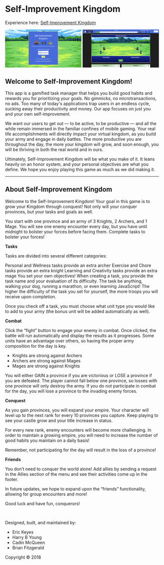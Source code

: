 # Self-Improvement Kingdom

Experience here: [Self-Improvement Kingdom](https://nameless-thicket-61553.herokuapp.com/)

<img src="public/images/readme-screenshot-1.png" style="width:250px">
<img src="public/images/readme-screenshot-2.png" style="width:250px">

## Welcome to Self-Improvement Kingdom!

This app is a gamified task manager that helps you build good habits and rewards you for prioritizing your goals. No gimmicks, no microtransactions, no ads. Too many of today's applications trap users in an endless cycle, sucking away their productivity and money. Our app focuses on just you and your own self-improvement.

We want our users to get out — to be active, to be productive — and all the while remain immersed in the familiar confines of mobile gaming. Your real life accomplishments will directly impact your virtual kingdom, as you build your army and engage in daily battles. The more productive you are throughout the day, the more your kingdom will grow, and soon enough, you will be thriving in both the real world and in ours.

Ultimately, Self-Improvement Kingdom will be what you make of it. It leans heavily on an honor system, and your personal objectives are what you define. We hope you enjoy playing this game as much as we did making it.

<hr>

## About Self-Improvement Kingdom

Welcome to the Self-Improvement Kingdom! Your goal in this game is to grow your Kingdom through conquest! Not only will your conquer provinces, but your tasks and goals as well.

You start with one province and an army of 3 Knights, 2 Archers, and 1 Mage. You will see one enemy encounter every day, but you have until midnight to bolster your forces before facing them. Complete tasks to bolster your forces!

**Tasks**

Tasks are divided into several different categories:

Personal and Wellness tasks provide an extra archer
Exercise and Chore tasks provide an extra knight
Learning and Creativity tasks provide an extra mage
You set your own objectives! When creating a task, you provide the task name and your evaluation of its difficulty. The task be anything, walking your dog, running a marathon, or even learning JavaScript! The higher the difficulty of the task you set for yourself, the more troops you will receive upon completion.

Once you check off a task, you must choose what unit type you would like to add to your army (the bonus unit will be added automatically as well).

**Combat**

Click the “fight” button to engage your enemy in combat. Once clicked, the battle will run automatically and display the results as it progresses. Some units have an advantage over others, so having the proper army composition for the day is key.

* Knights are strong against Archers
* Archers are strong against Mages
* Mages are strong against Knights

You will either GAIN a province if you are victorious or LOSE a province if you are defeated. The player cannot fall below one province, so losses with one province will only destroy the army. If you do not participate in combat for the day, you will lose a province to the invading enemy forces.

**Conquest**

As you gain provinces, you will expand your empire. Your character will level up to the next rank for every 10 provinces you capture. Keep playing to see your castle grow and your title increase in status.

For every new rank, enemy encounters will become more challenging. In order to maintain a growing empire, you will need to increase the number of good habits you maintain on a daily basis!

Remember, not participating for the day will result in the loss of a province!

**Friends**

You don’t need to conquer the world alone! Add allies by sending a request in the Allies section of the menu and see their activities come up in the footer.

In future updates, we hope to expand upon the “friends” functionality, allowing for group encounters and more!

Good luck and have fun, conquerors!

&nbsp;

Designed, built, and maintained by:

* Eric Keyes
* Harry B Young
* Cadin McQueen
* Brian Fitzgerald

Copyright &#169; 2018